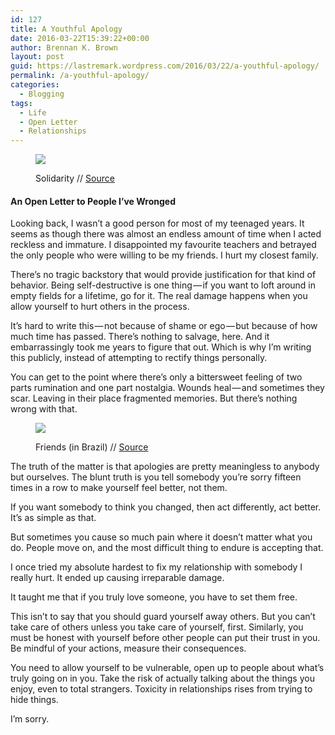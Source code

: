 ```yaml
---
id: 127
title: A Youthful Apology
date: 2016-03-22T15:39:22+00:00
author: Brennan K. Brown
layout: post
guid: https://lastremark.wordpress.com/2016/03/22/a-youthful-apology/
permalink: /a-youthful-apology/
categories:
  - Blogging
tags:
  - Life
  - Open Letter
  - Relationships
---
```


<figure class="wp-caption"> 

<img data-width="1024" data-height="823" src="https://cdn-images-1.medium.com/max/1200/1*EM1vz8fjM0MdVA80wqMMHA.jpeg" /> <figcaption class="wp-caption-text">Solidarity // <a href="https://www.flickr.com/photos/bennyseidelman/24804902164" target="_blank" rel="noopener noreferrer">Source</a></figcaption></figure> 

#### An Open Letter to People I’ve Wronged

<span>L</span>ooking back, I wasn’t a good person for most of my teenaged years. It seems as though there was almost an endless amount of time when I acted reckless and immature. I disappointed my favourite teachers and betrayed the only people who were willing to be my friends. I hurt my closest family.

There’s no tragic backstory that would provide justification for that kind of behavior. Being self-destructive is one thing — if you want to loft around in empty fields for a lifetime, go for it. The real damage happens when you allow yourself to hurt others in the process.

<!--more-->

It’s hard to write this — not because of shame or ego — but because of how much time has passed. There’s nothing to salvage, here. And it embarrassingly took me years to figure that out. Which is why I’m writing this publicly, instead of attempting to rectify things personally.

You can get to the point where there’s only a bittersweet feeling of two parts rumination and one part nostalgia. Wounds heal — and sometimes they scar. Leaving in their place fragmented memories. But there’s nothing wrong with that.


<figure class="wp-caption"> 

<img data-width="833" data-height="1024" src="https://cdn-images-1.medium.com/max/600/1*cOXBVMmQ6ZgDAIc4SuhwFg.jpeg" /> <figcaption class="wp-caption-text">Friends (in Brazil) // <a href="https://www.flickr.com/photos/dfuster74/21961953278" target="_blank" rel="noopener noreferrer">Source</a></figcaption></figure> 

The truth of the matter is that apologies are pretty meaningless to anybody but ourselves. The blunt truth is you tell somebody you’re sorry fifteen times in a row to make yourself feel better, not them.

If you want somebody to think you changed, then act differently, act better. It’s as simple as that.

But sometimes you cause so much pain where it doesn’t matter what you do. People move on, and the most difficult thing to endure is accepting that.

I once tried my absolute hardest to fix my relationship with somebody I really hurt. It ended up causing irreparable damage.

It taught me that if you truly love someone, you have to set them free.



<span>T</span>his isn’t to say that you should guard yourself away others. But you can’t take care of others unless you take care of yourself, first. Similarly, you must be honest with yourself before other people can put their trust in you. Be mindful of your actions, measure their consequences.

You need to allow yourself to be vulnerable, open up to people about what’s truly going on in you. Take the risk of actually talking about the things you enjoy, even to total strangers. Toxicity in relationships rises from trying to hide things.



I’m sorry.